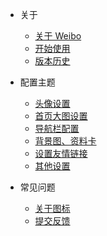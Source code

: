 * 关于
  * [关于 Weibo](README.md)
  * [开始使用](start.md)
  * [版本历史](history.md)

* 配置主题
  * [头像设置](avatar.md)
  * [首页大图设置](dt.md)
  * [导航栏配置](sidebar.md)
  * [背景图、资料卡](information.md)
  * [设置友情链接](friends.md)
  * [其他设置](others.md)

* 常见问题
  * [关于图标](fa.md)
  * [提交反馈](feedback.md)